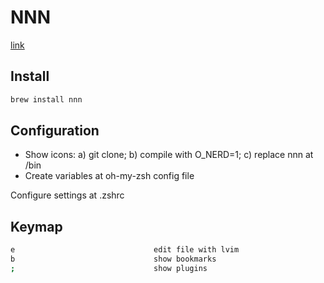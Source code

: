 # NNN

[link](https://github.com/jarun/nnn)

## Install
```bash
brew install nnn
```

## Configuration

* Show icons: a) git clone; b) compile with O_NERD=1; c) replace nnn at /bin
* Create variables at oh-my-zsh config file

Configure settings at .zshrc

## Keymap

````sh
e                               edit file with lvim
b                               show bookmarks
;                               show plugins
``````


